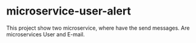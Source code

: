 # microservice-user-alert
This project show two microservice, where have the send messages. Are microservices User and E-mail.
